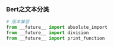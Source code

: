 ### Bert之文本分类

```python
# 版本兼容
from __future__ import absolute_import
from __future__ import division
from __future__ import print_function


